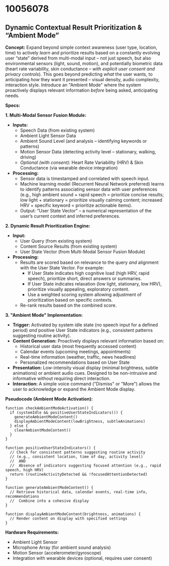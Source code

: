 # 10056078

## Dynamic Contextual Result Prioritization & “Ambient Mode”

**Concept:** Expand beyond simple context awareness (user type, location, time) to actively *learn* and prioritize results based on a constantly evolving user “state” derived from multi-modal input – not just speech, but also environmental sensors (light, sound, motion), and potentially biometric data (heart rate variability, skin conductance – *with explicit user consent and privacy controls*).  This goes beyond predicting *what* the user wants, to anticipating *how* they want it presented – visual density, audio complexity, interaction style.  Introduce an "Ambient Mode" where the system proactively displays relevant information *before* being asked, anticipating needs.

**Specs:**

**1. Multi-Modal Sensor Fusion Module:**

*   **Inputs:**
    *   Speech Data (from existing system)
    *   Ambient Light Sensor Data
    *   Ambient Sound Level (and analysis – identifying keywords or patterns)
    *   Motion Sensor Data (detecting activity level – stationary, walking, driving)
    *   *Optional (with consent):* Heart Rate Variability (HRV) & Skin Conductance (via wearable device integration)
*   **Processing:**
    *   Sensor data is timestamped and correlated with speech input.
    *   Machine learning model (Recurrent Neural Network preferred) learns to identify patterns associating sensor data with user preferences (e.g., high ambient sound + rapid speech = prioritize concise results; low light + stationary = prioritize visually calming content; increased HRV + specific keyword = prioritize actionable items).
    *   Output:  “User State Vector” – a numerical representation of the user’s current context and inferred preferences.

**2. Dynamic Result Prioritization Engine:**

*   **Input:**
    *   User Query (from existing system)
    *   Content Source Results (from existing system)
    *   User State Vector (from Multi-Modal Sensor Fusion Module)
*   **Processing:**
    *   Results are scored based on relevance to the query *and* alignment with the User State Vector.  For example:
        *   If User State indicates high cognitive load (high HRV, rapid speech), prioritize short, direct answers or summaries.
        *   If User State indicates relaxation (low light, stationary, low HRV), prioritize visually appealing, exploratory content.
        *   Use a weighted scoring system allowing adjustment of prioritization based on specific contexts.
    *   Re-rank results based on the combined score.

**3. "Ambient Mode" Implementation:**

*   **Trigger:** Activated by system idle state (no speech input for a defined period) *and* positive User State indicators (e.g., consistent patterns suggesting routine activity).
*   **Content Generation:** Proactively displays relevant information based on:
    *   Historical user data (most frequently accessed content)
    *   Calendar events (upcoming meetings, appointments)
    *   Real-time information (weather, traffic, news headlines)
    *   Personalized recommendations based on User State
*   **Presentation:**  Low-intensity visual display (minimal brightness, subtle animations) or ambient audio cues.  Designed to be non-intrusive and informative without requiring direct interaction.
*   **Interaction:**  A simple voice command ("Dismiss" or "More") allows the user to acknowledge or expand the Ambient Mode display.

**Pseudocode (Ambient Mode Activation):**

```
function checkAmbientModeActivation() {
  if (systemIdle && positiveUserStateIndicators()) {
    generateAmbientModeContent()
    displayAmbientModeContent(lowBrightness, subtleAnimations)
  } else {
    clearAmbientModeContent()
  }
}

function positiveUserStateIndicators() {
  // Check for consistent patterns suggesting routine activity
  // (e.g., consistent location, time of day, activity level)
  //  AND
  //  Absence of indicators suggesting focused attention (e.g., rapid speech, high HRV)
  return (routineActivityDetected && !focusedAttentionDetected)
}

function generateAmbientModeContent() {
  // Retrieve historical data, calendar events, real-time info, recommendations
  //  Combine into a cohesive display
}

function displayAmbientModeContent(brightness, animations) {
  // Render content on display with specified settings
}
```

**Hardware Requirements:**

*   Ambient Light Sensor
*   Microphone Array (for ambient sound analysis)
*   Motion Sensor (accelerometer/gyroscope)
*   Integration with wearable devices (optional, requires user consent)